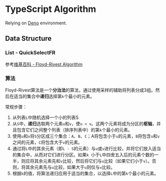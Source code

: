 # TypeScript Algorithm

Relying on [Deno](https://deno.land) environment.

## Data Structure

### List - QuickSelectFR

参考[维基百科 - Floyd-Rivest Algorithm](https://en.wikipedia.org/wiki/Floyd%E2%80%93Rivest_algorithm)

### 算法

Floyd-Rivest算法是一个**分治法**的算法，通过使用采样的辅助将列表分成3组。然后在适当的集合中**递归**选择第`k`个最小的元素。

常规步骤：

1. 从列表`L`中随机选择一个小的列表S
2. 从`S`中，**递归**选取两个元素`u`和`v`，使`u < v`。这两个元素将成为分区的**枢轴**，并且包含它们之间整个列表（排序列表中）的第`k`个最小的元素。
3. 使用`u`和`v`将`S`分区成三个集合：`A`、`B`、`C`；A将包含小于`u`的元素，`B`将包含`u`和`v`之间的元素，`C`将包含大于`v`的元素。
4. 通过将`L`中的其余元素（即`L - S`的元素）与`u`或`v`进行比较，并将它们放入适当的集合中，从而对它们进行分区。如果`k `小于`L`中四舍五入后的元素个数的一半，则应将其余元素先和`v`比较，然后将它们与`u`比较（如果它们小于`v`）。否则，将其余元素先与`u`比较，如果大于`u`则仅与`v`比较。
5. 根据`k`的值，将算法递归应用于适当的集合，以选择`L`中的第`k`个最小的元素。

